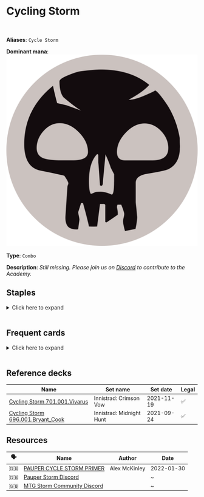<!-- This page is automatically generated by Myr: do not update it manually. -->
<!-- Changes directly applied here will be lost. -->
<!-- If you plan to update this page, please update the template at https://github.com/Pauperformance/pauperformance-bot -->
<!-- Templates can be found under pauperformance-bot/resources/templates/ -->
# Cycling Storm
<br/>

**Aliases**: `Cycle Storm`


**Dominant mana**: <img src="../resources/images/mana/B.png" class="dominant-mana-icon"/>

**Type**: `Combo`

**Description**: _Still missing. Please join us on [Discord](https://discord.gg/fYQbpjjkQ3) to contribute to the Academy._


## **Staples**

<details>
  <summary>Click here to expand</summary>
<a href="https://scryfall.com/card/lgn/61/blood-celebrant"><img src="https://cards.scryfall.io/normal/front/8/0/805de325-6f14-4a52-bb85-f9a9545d82a4.jpg" class="archetype-card rounded-image"/></a>
<a href="https://scryfall.com/card/vma/106/cabal-ritual"><img src="https://cards.scryfall.io/normal/front/a/5/a5d85875-22da-4054-ae42-e85b472a6d5d.jpg" class="archetype-card rounded-image"/></a>
<a href="https://scryfall.com/card/a25/82/dark-ritual"><img src="https://cards.scryfall.io/normal/front/9/5/95f27eeb-6f14-4db3-adb9-9be5ed76b34b.jpg" class="archetype-card rounded-image"/></a>
<a href="https://scryfall.com/card/mh2/193/dihadas-ploy"><img src="https://cards.scryfall.io/normal/front/9/0/9091e8dc-b546-4b74-9dc9-aef55f60d13a.jpg" class="archetype-card rounded-image"/></a>
<a href="https://scryfall.com/card/iko/10/drannith-healer"><img src="https://cards.scryfall.io/normal/front/f/f/ff5a821c-eaec-4f69-97c7-8299cdebc2f4.jpg" class="archetype-card rounded-image"/></a>
<a href="https://scryfall.com/card/iko/113/drannith-stinger"><img src="https://cards.scryfall.io/normal/front/6/1/612ee4be-e7a2-423c-a37c-7c6ca97f630e.jpg" class="archetype-card rounded-image"/></a>
<a href="https://scryfall.com/card/a25/93/horror-of-the-broken-lands"><img src="https://cards.scryfall.io/normal/front/f/b/fb1f0958-5bf6-4a4f-a4bc-2943c93ba15e.jpg" class="archetype-card rounded-image"/></a>
<a href="https://scryfall.com/card/iko/17/imposing-vantasaur"><img src="https://cards.scryfall.io/normal/front/b/6/b6fa5feb-f5e9-4079-acc9-84e458044769.jpg" class="archetype-card rounded-image"/></a>
<a href="https://scryfall.com/card/tpr/225/lotus-petal"><img src="https://cards.scryfall.io/normal/front/f/8/f85ab5f9-508e-45de-8fa1-ce1f16552ffc.jpg" class="archetype-card rounded-image"/></a>
<a href="https://scryfall.com/card/scg/72/reaping-the-graves"><img src="https://cards.scryfall.io/normal/front/7/6/760a66bd-2821-4710-8f02-3c30772dd884.jpg" class="archetype-card rounded-image"/></a>
<a href="https://scryfall.com/card/uma/115/songs-of-the-damned"><img src="https://cards.scryfall.io/normal/front/9/1/9133b267-295d-4987-b1d6-f32a85b66081.jpg" class="archetype-card rounded-image"/></a>
<a href="https://scryfall.com/card/dmr/102/street-wraith"><img src="https://cards.scryfall.io/normal/front/5/d/5d09cc57-2275-4b6b-aaf6-a6d781cd9365.jpg" class="archetype-card rounded-image"/></a>
</details><br/>



## **Frequent cards**

<details>
  <summary>Click here to expand</summary>
<a href="https://scryfall.com/card/arc/77/architects-of-will"><img src="https://cards.scryfall.io/normal/front/6/f/6f614bb4-92e3-4ae0-9f2f-294434706c48.jpg" class="archetype-card rounded-image"/></a>
<a href="https://scryfall.com/card/jmp/230/exhume"><img src="https://cards.scryfall.io/normal/front/5/f/5f1cdcba-a04a-4a2f-8bc1-0dd7fa03754d.jpg" class="archetype-card rounded-image"/></a>
<a href="https://scryfall.com/card/tsr/76/mystical-teachings"><img src="https://cards.scryfall.io/normal/front/f/7/f7cb51cd-8418-43ee-bf4f-6b959cc5b131.jpg" class="archetype-card rounded-image"/></a>
<a href="https://scryfall.com/card/vow/73/repository-skaab"><img src="https://cards.scryfall.io/normal/front/7/c/7cc22c2a-535a-46b5-817c-da5850abd669.jpg" class="archetype-card rounded-image"/></a>
<a href="https://scryfall.com/card/hou/48/striped-riverwinder"><img src="https://cards.scryfall.io/normal/front/b/b/bbeef9ef-487c-400b-bcee-1c0e8ec94b6a.jpg" class="archetype-card rounded-image"/></a>
<a href="https://scryfall.com/card/7ed/105/tolarian-winds"><img src="https://cards.scryfall.io/normal/front/3/f/3fdd9981-bb5e-450d-90c3-4405a7097939.jpg" class="archetype-card rounded-image"/></a>
</details><br/>



## **Reference decks**

| Name | Set name | Set date | Legal |
| -----| -------- | -------- | ----- |
| [Cycling Storm 701.001.Vivarus](https://www.mtggoldfish.com/deck/4618670) | Innistrad: Crimson Vow | 2021-11-19 | ✅ |
| [Cycling Storm 696.001.Bryant_Cook](https://www.mtggoldfish.com/deck/4624384) | Innistrad: Midnight Hunt | 2021-09-24 | ✅ |








## **Resources**

| 🗣️ | Name | Author | Date |
| -- | ---- | ------ | ---- |
| 🇬🇧 | <a target="_blank" href="https://www.theepicstorm.com/pauper-cycle-storm-primer/">PAUPER CYCLE STORM PRIMER</a> | Alex McKinley | 2022-01-30   |
| 🇬🇧 | <a target="_blank" href="https://discord.gg/zrn2N6HT">Pauper Storm Discord</a> | <i class="fa-brands fa-discord"></i> | ~            |
| 🇬🇧 | <a target="_blank" href="https://discord.com/invite/stormcommunity">MTG Storm Community Discord</a> | <i class="fa-brands fa-discord"></i> | ~            |

